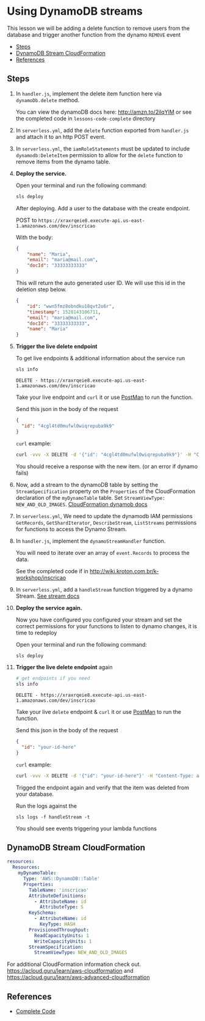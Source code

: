 # Using DynamoDB streams

This lesson we will be adding a delete function to remove users from the database and trigger another function from the dynamo `REMOVE` event

- [Steps](#steps)
- [DynamoDB Stream CloudFormation](#dynamodb-stream-cloudformation)
- [References](#references)

## Steps

1. In `handler.js`, implement the delete item function here via `dynamoDb.delete` method.

      You can view the dynamoDB docs here: http://amzn.to/2ilqYlM or see the completed code in `lessons-code-complete` directory

2. In `serverless.yml`, add the `delete` function exported from `handler.js` and attach it to an http POST event.

3. In `serverless.yml`, the `iamRoleStatements` must be updated to include `dynamodb:DeleteItem` permission to allow for the `delete` function to remove items from the dynamo table.

4. **Deploy the service.**

    Open your terminal and run the following command:

    ```bash
    sls deploy
    ```

    After deploying. Add a user to the database with the create endpoint.

    POST to `https://xraxrqeie8.execute-api.us-east-1.amazonaws.com/dev/inscricao`

    With the body:

    ```json
    {
   		"name": "Maria",
   		"email": "maria@mail.com",
   		"docId": "33333333333"
	}
    ```

    This will return the auto generated user ID. We will use this id in the deletion step below.

    ```json
    {
    	"id": "wwn5fmz8obndku18qvt2o6r",
    	"timestamp": 1528143106711,
    	"email": "maria@mail.com",
    	"docId": "33333333333",
    	"name": "Maria"
	}
    ```

5. **Trigger the live delete endpoint**

    To get live endpoints & additional information about the service run

    ```bash
    sls info
    ```

    `DELETE - https://xraxrqeie8.execute-api.us-east-1.amazonaws.com/dev/inscricao`

    Take your live endpoint and `curl` it or use [PostMan](https://www.getpostman.com) to run the function.

    Send this json in the body of the request

    ```json
    {
      "id": "4cgl4td0mufwl0wiqrepuba9k9"
    }
    ```

    `curl` example:

    ```bash
    curl -vvv -X DELETE -d '{"id": "4cgl4td0mufwl0wiqrepuba9k9"}' -H "Content-Type: application/json" https://xraxrqeie8.execute-api.us-east-1.amazonaws.com/dev/inscricao
    ```

    You should receive a response with the new item. (or an error if dynamo fails)

6. Now, add a stream to the dynamoDB table by setting the `StreamSpecification` property on the `Properties` of the CloudFormation declaration of the `myDynamoTable` table. Set `StreamViewType: NEW_AND_OLD_IMAGES`. [CloudFormation dynamob docs](http://amzn.to/2txNq3a)

7. In `serverless.yml`, We need to update the dynamodb IAM permissions `GetRecords`, `GetShardIterator`, `DescribeStream`, `ListStreams` permissions for functions to access the Dynamo Stream.

8. In `handler.js`, implement the `dynamoStreamHandler` function.

    You will need to iterate over an array of `event.Records` to process the data.

    See the completed code if in <http://wiki.kroton.com.br/k-workshop/inscricao>

8. In `serverless.yml`, add a `handleStream` function triggered by a dynamo Stream. [See stream docs](http://bit.ly/2mhkJne)

9. **Deploy the service again.**

    Now you have configured you configured your stream and set the correct permissions for your functions to listen to dynamo changes, it is time to redeploy

    Open your terminal and run the following command:

    ```bash
    sls deploy
    ```

10. **Trigger the live delete endpoint** again

    ```bash
    # get endpoints if you need
    sls info
    ```

    `DELETE - https://xraxrqeie8.execute-api.us-east-1.amazonaws.com/dev/inscricao`

    Take your live `delete` endpoint & `curl` it or use [PostMan](https://www.getpostman.com) to run the function.

    Send this json in the body of the request

    ```json
    {
      "id": "your-id-here"
    }
    ```

    `curl` example:

    ```bash
    curl -vvv -X DELETE -d '{"id": "your-id-here"}' -H "Content-Type: application/json" https://xraxrqeie8.execute-api.us-east-1.amazonaws.com/dev/inscricao
    ```

    Trigged the endpoint again and verify that the item was deleted from your database.

    Run the logs against the
    ```
    sls logs -f handleStream -t
    ```

    You should see events triggering your lambda functions

## DynamoDB Stream CloudFormation

```yml
resources:
  Resources:
    myDynamoTable:
      Type: 'AWS::DynamoDB::Table'
      Properties:
        TableName: 'inscricao'
        AttributeDefinitions:
          - AttributeName: id
            AttributeType: S
        KeySchema:
          - AttributeName: id
            KeyType: HASH
        ProvisionedThroughput:
          ReadCapacityUnits: 1
          WriteCapacityUnits: 1
        StreamSpecification:
          StreamViewType: NEW_AND_OLD_IMAGES
```

For additional CloudFormation information check out. https://acloud.guru/learn/aws-cloudformation and https://acloud.guru/learn/aws-advanced-cloudformation

## References

* [Complete Code](https://github.com/DavidWells/serverless-workshop/tree/master/lessons-code-complete/events/dynamodb-streams)